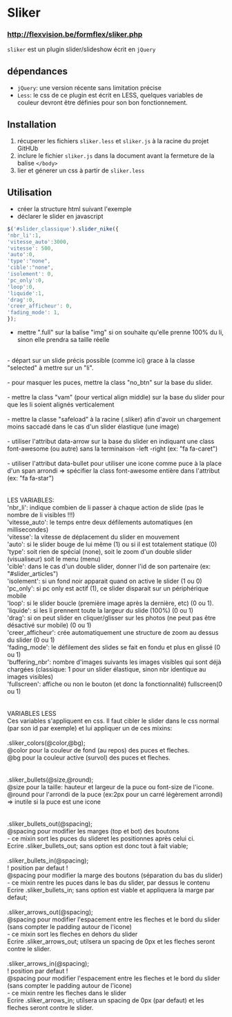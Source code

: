 # Sliker
### <http://flexvision.be/formflex/sliker.php>

`sliker` est un plugin slider/slideshow écrit en `jQuery`

## dépendances
- `jQuery`: une version récente sans limitation précise
- `Less`: le css de ce plugin est écrit en LESS, quelques variables de couleur devront être définies pour son bon fonctionnement.

## Installation
1. récuperer les fichiers `sliker.less` et `sliker.js` à la racine du projet GitHUb
2. inclure le fichier `sliker.js` dans la document avant la fermeture de la balise `</body>`
3. lier et génerer un css à partir de `sliker.less`

## Utilisation
- créer la structure html suivant l'exemple
- déclarer le slider en javascript
```javascript
$('#slider_classique').slider_nike({
'nbr_li':1,
'vitesse_auto':3000,
'vitesse': 500,
'auto':0,
'type':"none",
'cible':"none",
'isolement': 0,
'pc_only':0,
'loop':0,
'liquide':1,
'drag':0,
'creer_afficheur': 0,
'fading_mode': 1,
});
```



- mettre ".full" sur la balise "img" si on souhaite qu'elle prenne 100% du li, sinon elle prendra sa taille réelle<br />
<br />
- départ sur un slide précis possible (comme ici) grace à la classe "selected" à mettre sur un "li".<br />
<br />
- pour masquer les puces, mettre la class "no_btn" sur la base du slider.<br />
<br />
- mettre la class "vam" (pour vertical align middle) sur la base du slider pour que les li soient alignés verticalement<br />
<br />
- mettre la classe "safeload" à la racine (.sliker) afin d'avoir un chargement moins saccadé dans le cas d'un slider élastique (une image)<br />
<br />
- utiliser l'attribut data-arrow sur la base du slider en indiquant une class font-awesome (ou autre) sans la terminaison -left -right (ex: "fa fa-caret")<br />
<br />
- utiliser l'attribut data-bullet pour utiliser une icone comme puce à la place d'un span arrondi => spécifier la class font-awesome entière dans l'attribut (ex: "fa fa-star")<br />
<br />
<br />
LES VARIABLES:<br />
'nbr_li': indique combien de li passer à chaque action de slide (pas le nombre de li visibles !!!)<br />
'vitesse_auto': le temps entre deux défilements automatiques (en millisecondes)<br />
'vitesse': la vitesse de déplacement du slider en mouvement<br />
'auto': si le slider bouge de lui même (1) ou si il est totalement statique (0)<br />
'type': soit rien de spécial (none), soit le zoom d'un double slider (visualiseur) soit le menu (menu)<br />
'cible': dans le cas d'un double slider, donner l'id de son partenaire (ex: "#slider_articles")<br />
'isolement': si un fond noir apparait quand on active le slider (1 ou 0)<br />
'pc_only': si pc only est actif (1), ce slider disparait sur un périphérique mobile<br />
'loop': si le slider boucle (première image après la dernière, etc) (0 ou 1).<br />
'liquide': si les li prennent toute la largeur du slide (100%) (0 ou 1)<br />
'drag': si on peut slider en cliquer/glisser sur les photos (ne peut pas être désactivé sur mobile) (0 ou 1)<br />
'creer_afficheur': crée automatiquement une structure de zoom au dessus du slider (0 ou 1)<br />
'fading_mode': le défilement des slides se fait en fondu et plus en glissé (0 ou 1)<br />
'buffering_nbr': nombre d'images suivants les images visibles qui sont déjà chargées (classique: 1 pour un slider élastique, sinon nbr identique au images visibles)<br />
'fullscreen': affiche ou non le bouton (et donc la fonctionnalité) fullscreen(0 ou 1)<br />
<br />
<br />
VARIABLES LESS
<br />
Ces variables s'appliquent en css. Il faut cibler le slider dans le css normal (par son id par exemple) et lui appliquer un de ces mixins: 
<br />
<br />
.sliker_colors(@color,@bg);<br />
@color pour la couleur de fond (au repos) des puces et fleches.<br />
@bg pour la couleur active (survol) des puces et fleches.<br />
<br /><br />
.sliker_bullets(@size,@round);<br />
@size pour la taille: hauteur et largeur de la puce ou font-size de l'icone.<br />
@round pour l'arrondi de la puce (ex:2px pour un carré légèrement arrondi) => inutile si la puce est une icone<br />
<br /><br />
.sliker_bullets_out(@spacing);<br />
@spacing pour modifier les marges (top et bot) des boutons<br />
- ce mixin sort les puces du slideret les positionnes après celui ci.<br />
Ecrire .sliker_bullets_out; sans option est donc tout à fait viable;
<br /><br />
.sliker_bullets_in(@spacing);<br />
! position par defaut !<br />
@spacing pour modifier la marge des boutons (séparation du bas du slider)<br />
- ce mixin rentre les puces dans le bas du slider, par dessus le contenu<br />
Ecrire .sliker_bullets_in; sans option est viable et appliquera la marge par defaut;
<br /><br />
.sliker_arrows_out(@spacing);<br />
@spacing pour modifier l'espacement entre les fleches et le bord du slider (sans compter le padding autour de l'icone)<br />
- ce mixin sort les fleches en dehors du slider<br />
Ecrire .sliker_arrows_out; utilsera un spacing de 0px et les fleches seront contre le slider.
<br /><br />
.sliker_arrows_in(@spacing);<br />
! position par defaut !<br />
@spacing pour modifier l'espacement entre les fleches et le bord du slider (sans compter le padding autour de l'icone)<br />
- ce mixin rentre les fleches dans le slider<br />
Ecrire .sliker_arrows_in; utilsera un spacing de 0px (par defaut) et les fleches seront contre le slider.
